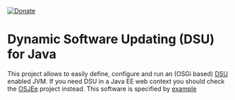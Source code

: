 [![Donate](https://img.shields.io/badge/Donate-PayPal-green.svg)](https://www.paypal.com/donate/?business=7JXD6EDFHXF5C&no_recurring=0&item_name=To+allow+the+development%2C+maintenance+and+evolution+of+a+kind+of+software+that+can+only+exist+in+this+way&currency_code=USD)
# Dynamic Software Updating (DSU) for Java
This project allows to easily define, configure and run an (OSGi based) [DSU](https://en.wikipedia.org/wiki/Dynamic_software_updating) enabled JVM. If you need DSU in a Java EE web context you should check the [OSJEe](https://github.com/softalks/osjee) project instead. This software is specified by [example](https://github.com/softalks/osjee.example)
